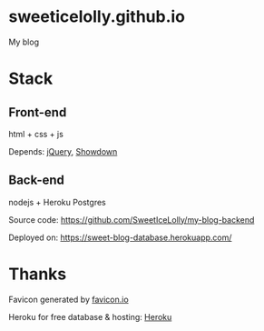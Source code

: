 # sweeticelolly.github.io
My blog

# Stack
## Front-end

html + css + js

Depends: [jQuery](https://jquery.com/), [Showdown](https://github.com/showdownjs/showdown)

## Back-end

nodejs + Heroku Postgres

Source code: https://github.com/SweetIceLolly/my-blog-backend

Deployed on: https://sweet-blog-database.herokuapp.com/

# Thanks

Favicon generated by [favicon.io](https://favicon.io/favicon-converter/)

Heroku for free database & hosting: [Heroku](https://heroku.com/)
